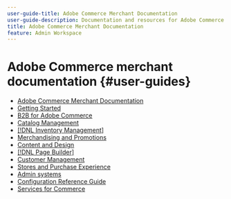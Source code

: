 ```yaml
---
user-guide-title: Adobe Commerce Merchant Documentation
user-guide-description: Documentation and resources for Adobe Commerce and Magento Open Source merchants working in the Admin.
title: Adobe Commerce Merchant Documentation
feature: Admin Workspace
---
```

# Adobe Commerce merchant documentation {#user-guides}

- [Adobe Commerce Merchant Documentation](home.md)
- [Getting Started](https://experienceleague.adobe.com/docs/commerce-admin/start/guide-overview.html)
- [B2B for Adobe Commerce](https://experienceleague.adobe.com/docs/commerce-admin/b2b/guide-overview.html)
- [Catalog Management](https://experienceleague.adobe.com/docs/commerce-admin/catalog/guide-overview.html)
- [[!DNL Inventory Management]](https://experienceleague.adobe.com/docs/commerce-admin/inventory/guide-overview.html)
- [Merchandising and Promotions](https://experienceleague.adobe.com/docs/commerce-admin/marketing/guide-overview.html)
- [Content and Design](https://experienceleague.adobe.com/docs/commerce-admin/content-design/guide-overview.html)
- [[!DNL Page Builder]](https://experienceleague.adobe.com/docs/commerce-admin/page-builder/guide-overview.html)
- [Customer Management](https://experienceleague.adobe.com/docs/commerce-admin/customers/guide-overview.html)
- [Stores and Purchase Experience](https://experienceleague.adobe.com/docs/commerce-admin/stores-sales/guide-overview.html)
- [Admin systems](https://experienceleague.adobe.com/docs/commerce-admin/systems/guide-overview.html)
- [Configuration Reference Guide](https://experienceleague.adobe.com/docs/commerce-admin/config/guide-overview.html)
- [Services for Commerce](https://experienceleague.adobe.com/docs/commerce-merchant-services/user-guides/home.html)
